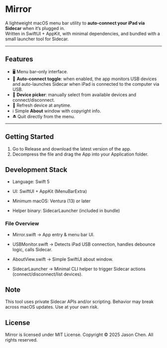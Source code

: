 # Mirror

A lightweight macOS menu bar utility to **auto-connect your iPad via Sidecar** when it’s plugged in.  
Written in SwiftUI + AppKit, with minimal dependencies, and bundled with a small launcher tool for Sidecar.

---

## Features
- 🖥️ Menu bar–only interface.
- 🔌 **Auto-connect toggle**: when enabled, the app monitors USB devices and auto-launches Sidecar when iPad is connected to the computer via USB.  
- 📱 **Device picker**: manually select from available devices and connect/disconnect.  
- 🔄 Refresh device at anytime.  
- ℹ️ Simple **About** window with copyright info.  
- ⏏️ Quit directly from the menu.

---

## Getting Started
1. Go to Release and download the latest version of the app.
2. Decompress the file and drag the App into your Application folder.

## Development Stack
- Language: Swift 5

- UI: SwiftUI + AppKit (MenuBarExtra)

- Minimum macOS: Ventura (13) or later

- Helper binary: SidecarLauncher (included in bundle)

### File Overview
- Mirror.swift → App entry & menu bar UI.

- USBMonitor.swift → Detects iPad USB connection, handles debounce logic, calls Sidecar.

- AboutView.swift → Simple SwiftUI about window.

- SidecarLauncher → Minimal CLI helper to trigger Sidecar actions (connect/disconnect/list devices).

## Note
This tool uses private Sidecar APIs and/or scripting. Behavior may break across macOS updates.
Use at your own risk.

## License
Mirror is licensed under MIT License.
Copyright © 2025 Jason Chen. All rights reserved.

